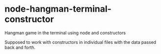 # node-hangman-terminal-constructor
Hangman game in the terminal using node and constructors

Supposed to work with constructors in individual files with the data passed back and forth.